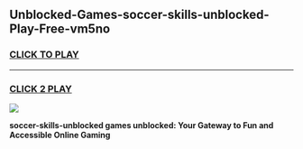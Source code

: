 
## Unblocked-Games-soccer-skills-unblocked-Play-Free-vm5no
<h3>
<a href="https://premium76.site?title=soccer-skills-unblocked&ref=23A">CLICK TO PLAY</a></h3>
<hr>

<h3>
<a href="https://premium76.site?title=soccer-skills-unblocked&ref=23A">CLICK 2 PLAY</a>
  
</h3>

<a href="https://premium76.site?title=soccer-skills-unblocked&ref=23A"><img src="https://clearcache.store/games.png"></a>


**soccer-skills-unblocked games unblocked: Your Gateway to Fun and Accessible Online Gaming**

